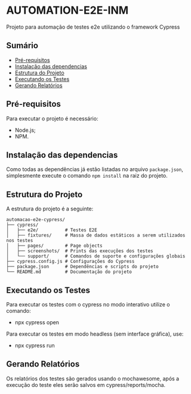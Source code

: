 # AUTOMATION-E2E-INM

Projeto para automação de testes e2e utilizando o framework Cypress

## Sumário

- [Pré-requisitos](#pré-requisitos)
- [Instalação das dependencias](#instalação-das-dependencias)
- [Estrutura do Projeto](#estrutura-do-projeto)
- [Executando os Testes](#executando-os-testes)
- [Gerando Relatórios](#gerando-relatórios)

## Pré-requisitos

Para executar o projeto é necessário:

- Node.js;
- NPM.

## Instalação das dependencias

Como todas as dependências já estão listadas no arquivo `package.json`, simplesmente execute o comando `npm install` na raiz do projeto.

## Estrutura do Projeto

A estrutura do projeto é a seguinte:

```plaintext
automacao-e2e-cypress/
├── cypress/
│   ├── e2e/          # Testes E2E
│   ├── fixtures/     # Massa de dados estáticos a serem utilizados nos testes
│   ├── pages/        # Page objects
│   ├── screenshots/  # Prints das execuções dos testes
│   └── support/      # Comandos de suporte e configurações globais
├── cypress.config.js # Configurações do Cypress
├── package.json      # Dependências e scripts do projeto
└── README.md         # Documentação do projeto
```

## Executando os Testes

Para executar os testes com o cypress no modo interativo utilize o comando:

- npx cypress open

Para executar os testes em modo headless (sem interface gráfica), use:

- npx cypress run

## Gerando Relatórios

Os relatórios dos testes são gerados usando o mochawesome, após a execução do teste eles serão salvos em cypress/reports/mocha.